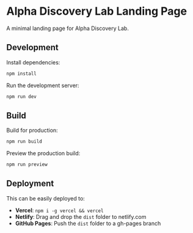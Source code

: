 # Alpha Discovery Lab Landing Page

A minimal landing page for Alpha Discovery Lab.

## Development

Install dependencies:
```bash
npm install
```

Run the development server:
```bash
npm run dev
```

## Build

Build for production:
```bash
npm run build
```

Preview the production build:
```bash
npm run preview
```

## Deployment

This can be easily deployed to:
- **Vercel**: `npm i -g vercel && vercel`
- **Netlify**: Drag and drop the `dist` folder to netlify.com
- **GitHub Pages**: Push the `dist` folder to a gh-pages branch

